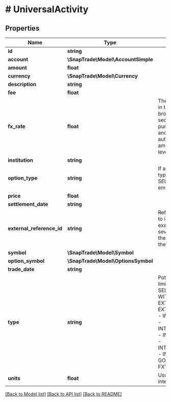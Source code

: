 # # UniversalActivity

## Properties

Name | Type | Description | Notes
------------ | ------------- | ------------- | -------------
**id** | **string** |  | [optional]
**account** | **\SnapTrade\Model\AccountSimple** |  | [optional]
**amount** | **float** |  | [optional]
**currency** | **\SnapTrade\Model\Currency** |  | [optional]
**description** | **string** |  | [optional]
**fee** | **float** |  | [optional]
**fx_rate** | **float** | The forex conversion rate involved in the transaction if provided by the brokerage. Used in cases where securities of one currency are purchased in a different currency, and the forex conversion is automatic. In those cases, price, amount and fee will be in the top level currency (activity -&gt; currency) | [optional]
**institution** | **string** |  | [optional]
**option_type** | **string** | If an option transaction, then it&#39;s type (BUY_TO_OPEN, SELL_TO_CLOSE, etc), otherwise empty string | [optional]
**price** | **float** |  | [optional]
**settlement_date** | **string** |  | [optional]
**external_reference_id** | **string** | Reference ID from brokerage used to identify related transactions. For example if an order comprises of several transactions (buy, fee, fx), they can be grouped if they share the same external_reference_id | [optional]
**symbol** | **\SnapTrade\Model\Symbol** |  | [optional]
**option_symbol** | **\SnapTrade\Model\OptionsSymbol** |  | [optional]
**trade_date** | **string** |  | [optional]
**type** | **string** | Potential values include (but are not limited to) - DIVIDEND - BUY - SELL - CONTRIBUTION - WITHDRAWAL - EXTERNAL_ASSET_TRANSFER_IN - EXTERNAL_ASSET_TRANSFER_OUT - INTERNAL_CASH_TRANSFER_IN - INTERNAL_CASH_TRANSFER_OUT - INTERNAL_ASSET_TRANSFER_IN - INTERNAL_ASSET_TRANSFER_OUT - INTEREST - REBATE - GOV_GRANT - TAX - FEE - REI - FXT | [optional]
**units** | **float** | Usually but not necessarily an integer | [optional]

[[Back to Model list]](../../README.md#models) [[Back to API list]](../../README.md#endpoints) [[Back to README]](../../README.md)
